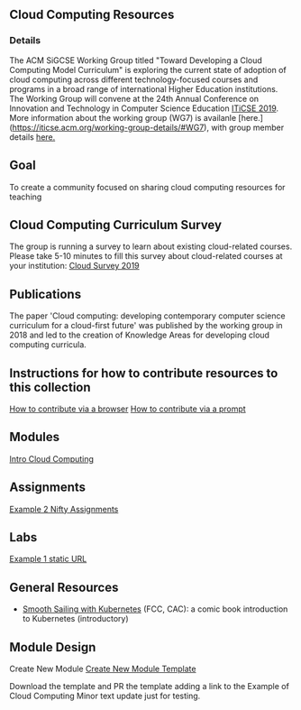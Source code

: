 ## Cloud Computing Resources

### Details

The ACM SiGCSE Working Group titled "Toward Developing a Cloud Computing Model Curriculum" is exploring the current state of adoption of cloud computing across different technology-focused courses and programs in a broad range of international Higher Education institutions. The Working Group will convene at the 24th Annual Conference on Innovation and Technology in Computer Science Education [ITiCSE 2019](https://iticse.acm.org/). More information about the working group (WG7) is availanle [here.] (https://iticse.acm.org/working-group-details/#WG7), with group member details [here.](/Core/wgmembers.md)

## Goal

To create a community focused on sharing cloud computing resources for teaching

## Cloud Computing Curriculum Survey 

 The group is running a survey to learn about existing cloud-related courses.  Please take 5-10 minutes to fill this survey about cloud-related courses at your institution: [Cloud Survey 2019](https://forms.gle/MYz2iX5J8UBigwQG7)

## Publications

The paper 'Cloud computing: developing contemporary computer science curriculum for a cloud-first future' was published by the working group in 2018 and led to the creation of Knowledge Areas for developing cloud computing curricula.

[//]: # (Please add links to your content here)

## Instructions for how to contribute resources to this collection

[How to contribute via a browser]()
[How to contribute via a prompt]()


## Modules

[Intro Cloud Computing ](https://github.com/cloudcomputingcurricula/Modules-/blob/master/)

## Assignments

[Example 2 Nifty Assignments](http://http://nifty.stanford.edu/)

## Labs

[Example 1 static URL ](https://cloudcomputingcurricula.github.io/)


## General Resources

* [Smooth Sailing with Kubernetes](/Content/k8scomic.md) (FCC, CAC): a comic book introduction to Kubernetes (introductory)

## Module Design

Create New Module
[Create New Module Template](https://github.com/cloudcomputingcurricula/Modules-/blob/master/Module.md)

Download the template and PR the template adding a link to the Example of Cloud Computing
Minor text update just for testing. 
